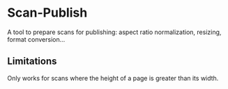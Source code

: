 # Scan-Publish
A tool to prepare scans for publishing: aspect ratio normalization, resizing, format conversion...

## Limitations
Only works for scans where the height of a page is greater than its width.
